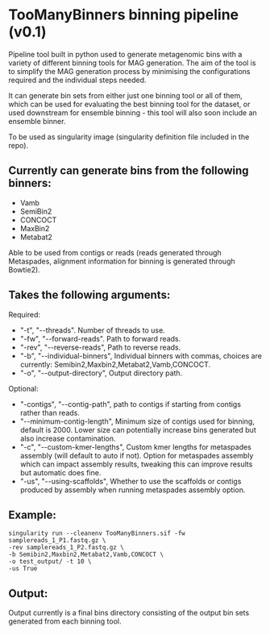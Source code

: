 # TooManyBinners binning pipeline (v0.1)


Pipeline tool built in python used to generate metagenomic bins with a variety of different binning tools for MAG generation. The aim of the tool is to simplify the MAG generation process by minimising the configurations required and the individual steps needed. 

It can generate bin sets from either just one binning tool or all of them, which can be used for evaluating the best binning tool for the dataset, or used downstream for ensemble binning - this tool will also soon include an ensemble binner.

To be used as singularity image (singularity definition file included in the repo).


## Currently can generate bins from the following binners:

- Vamb
- SemiBin2
- CONCOCT
- MaxBin2
- Metabat2

Able to be used from contigs or reads (reads generated through Metaspades, alignment information for binning is generated through Bowtie2).


## Takes the following arguments:

Required:
- "-t", "--threads". Number of threads to use.
- "-fw", "--forward-reads". Path to forward reads.
- "-rev", "--reverse-reads", Path to reverse reads.
- "-b", "--individual-binners", Individual binners with commas, choices are currently: Semibin2,Maxbin2,Metabat2,Vamb,CONCOCT.
- "-o", "--output-directory", Output directory path.

Optional:
- "-contigs", "--contig-path", path to contigs if starting from contigs rather than reads.
- "--minimum-contig-length", Minimum size of contigs used for binning, default is 2000. Lower size can potentially increase bins generated but also increase contamination.
- "-c", "--custom-kmer-lengths", Custom kmer lengths for metaspades assembly (will default to auto if not). Option for metaspades assembly which can impact assembly results, tweaking this can improve results but automatic does fine.
- "-us", "--using-scaffolds", Whether to use the scaffolds or contigs produced by assembly when running metaspades assembly option.


## Example:

```
singularity run --cleanenv TooManyBinners.sif -fw samplereads_1_P1.fastq.gz \
-rev samplereads_1_P2.fastq.gz \
-b Semibin2,Maxbin2,Metabat2,Vamb,CONCOCT \
-o test_output/ -t 10 \
-us True
```


## Output:

Output currently is a final bins directory consisting of the output bin sets generated from each binning tool.

